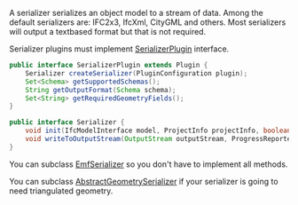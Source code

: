 A serializer serializes an object model to a stream of data. Among the default serializers are: IFC2x3, IfcXml, CityGML and others. Most serializers will output a textbased format but that is not required.

Serializer plugins must implement [SerializerPlugin](../blob/master/PluginBase/src/org/bimserver/plugins/serializers/SerializerPlugin.java) interface.

```java
public interface SerializerPlugin extends Plugin {
	Serializer createSerializer(PluginConfiguration plugin);
	Set<Schema> getSupportedSchemas();
	String getOutputFormat(Schema schema);
	Set<String> getRequiredGeometryFields();
}
```

```java
public interface Serializer {
	void init(IfcModelInterface model, ProjectInfo projectInfo, boolean normalizeOids) throws SerializerException;
	void writeToOutputStream(OutputStream outputStream, ProgressReporter progressReporter) throws SerializerException;
}
```

You can subclass [EmfSerializer](../blob/master/PluginBase/src/org/bimserver/plugins/serializers/EmfSerializer.java) so you don't have to implement all methods.

You can subclass [AbstractGeometrySerializer](../blob/master/PluginBase/src/org/bimserver/plugins/serializers/AbstractGeometrySerializer.java) if your serializer is going to need triangulated geometry.

